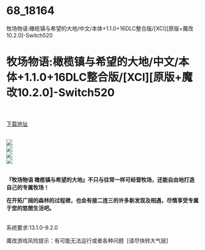 # 68_18164
牧场物语:橄榄镇与希望的大地/中文/本体+1.1.0+16DLC整合版/[XCI][原版+魔改10.2.0]-Switch520
# 牧场物语:橄榄镇与希望的大地/中文/本体+1.1.0+16DLC整合版/[XCI][原版+魔改10.2.0]-Switch520
 <br/></br>
[下载地址](https://www.switch520.cc/article/18164 "下载地址")
<br/></br>

<p><strong><img src="https://pic.imgdb.cn/item/60b5085539f6859bc25f85e9.jpg"></strong><br>
<strong><img src="https://pic.imgdb.cn/item/60b5085539f6859bc25f8671.jpg"></strong><br>
<strong><img src="https://pic.imgdb.cn/item/60b5085539f6859bc25f86ef.jpg"></strong><br>
<strong><img src="https://pic.imgdb.cn/item/60b5085539f6859bc25f875f.jpg"></strong><br>
<strong>&nbsp;</strong></p>
<p><strong>『牧场物语 橄榄镇与希望的大地』不只与往常一样可经营牧场，还能自由地打造自己的专属牧场！</strong></p>
<p><strong>在开拓广阔的森林的过程裡，也会有接二连三的许多新发现及相遇，尽情享受专属于您的悠閒生活吧。</strong><br>
<strong>&nbsp;</strong></p>
<p>系统要求:13.1.0-9.2.0</p>
<p>魔改游戏风险提示：有可能无法运行或者各种问题 &nbsp;[请尽快转大气层]</p>



